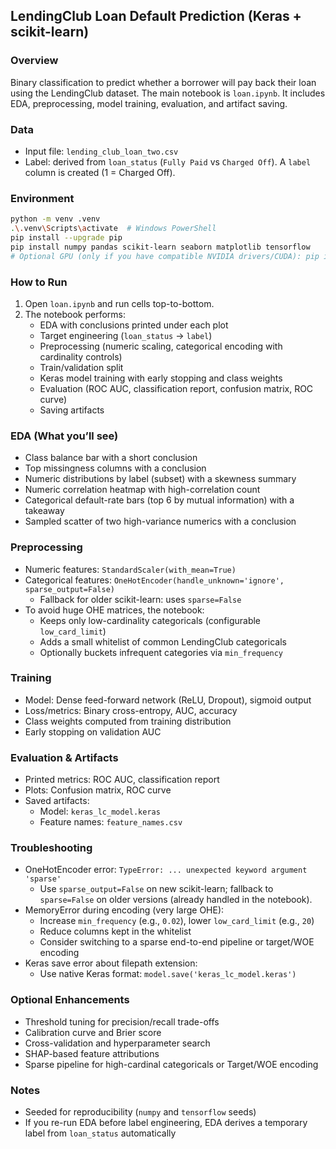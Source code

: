 ## LendingClub Loan Default Prediction (Keras + scikit-learn)

### Overview
Binary classification to predict whether a borrower will pay back their loan using the LendingClub dataset. The main notebook is `loan.ipynb`. It includes EDA, preprocessing, model training, evaluation, and artifact saving.

### Data
- Input file: `lending_club_loan_two.csv`
- Label: derived from `loan_status` (`Fully Paid` vs `Charged Off`). A `label` column is created (1 = Charged Off).

### Environment
```bash
python -m venv .venv
.\.venv\Scripts\activate  # Windows PowerShell
pip install --upgrade pip
pip install numpy pandas scikit-learn seaborn matplotlib tensorflow
# Optional GPU (only if you have compatible NVIDIA drivers/CUDA): pip install tensorflow[and-cuda]
```

### How to Run
1) Open `loan.ipynb` and run cells top-to-bottom.
2) The notebook performs:
   - EDA with conclusions printed under each plot
   - Target engineering (`loan_status` → `label`)
   - Preprocessing (numeric scaling, categorical encoding with cardinality controls)
   - Train/validation split
   - Keras model training with early stopping and class weights
   - Evaluation (ROC AUC, classification report, confusion matrix, ROC curve)
   - Saving artifacts

### EDA (What you’ll see)
- Class balance bar with a short conclusion
- Top missingness columns with a conclusion
- Numeric distributions by label (subset) with a skewness summary
- Numeric correlation heatmap with high-correlation count
- Categorical default-rate bars (top 6 by mutual information) with a takeaway
- Sampled scatter of two high-variance numerics with a conclusion

### Preprocessing
- Numeric features: `StandardScaler(with_mean=True)`
- Categorical features: `OneHotEncoder(handle_unknown='ignore', sparse_output=False)`
  - Fallback for older scikit-learn: uses `sparse=False`
- To avoid huge OHE matrices, the notebook:
  - Keeps only low-cardinality categoricals (configurable `low_card_limit`)
  - Adds a small whitelist of common LendingClub categoricals
  - Optionally buckets infrequent categories via `min_frequency`

### Training
- Model: Dense feed-forward network (ReLU, Dropout), sigmoid output
- Loss/metrics: Binary cross-entropy, AUC, accuracy
- Class weights computed from training distribution
- Early stopping on validation AUC

### Evaluation & Artifacts
- Printed metrics: ROC AUC, classification report
- Plots: Confusion matrix, ROC curve
- Saved artifacts:
  - Model: `keras_lc_model.keras`
  - Feature names: `feature_names.csv`

### Troubleshooting
- OneHotEncoder error: `TypeError: ... unexpected keyword argument 'sparse'`
  - Use `sparse_output=False` on new scikit-learn; fallback to `sparse=False` on older versions (already handled in the notebook).
- MemoryError during encoding (very large OHE):
  - Increase `min_frequency` (e.g., `0.02`), lower `low_card_limit` (e.g., `20`)
  - Reduce columns kept in the whitelist
  - Consider switching to a sparse end-to-end pipeline or target/WOE encoding
- Keras save error about filepath extension:
  - Use native Keras format: `model.save('keras_lc_model.keras')`

### Optional Enhancements
- Threshold tuning for precision/recall trade-offs
- Calibration curve and Brier score
- Cross-validation and hyperparameter search
- SHAP-based feature attributions
- Sparse pipeline for high-cardinal categoricals or Target/WOE encoding

### Notes
- Seeded for reproducibility (`numpy` and `tensorflow` seeds)
- If you re-run EDA before label engineering, EDA derives a temporary label from `loan_status` automatically


